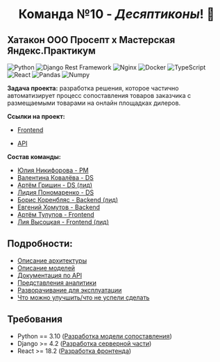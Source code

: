 # <div align='center'>Команда №10 - *Десяптиконы*! :robot:</div>


## Хатакон ООО Просепт х Мастерская Яндекс.Практикум

![Python](https://img.shields.io/badge/Python-FFD43B?style=for-the-badge&logo=python&logoColor=blue) ![Django Rest Framework](https://img.shields.io/badge/django%20rest-ff1709?style=for-the-badge&logo=django&logoColor=white) ![Nginx](https://img.shields.io/badge/Nginx-009639?style=for-the-badge&logo=nginx&logoColor=white) ![Docker](https://img.shields.io/badge/Docker-2CA5E0?style=for-the-badge&logo=docker&logoColor=white) ![TypeScript](https://img.shields.io/badge/TypeScript-007ACC?style=for-the-badge&logo=typescript&logoColor=white) ![React](https://img.shields.io/badge/React-20232A?style=for-the-badge&logo=react&logoColor=61DAFB) ![Pandas](https://img.shields.io/badge/Pandas-2C2D72?style=for-the-badge&logo=pandas&logoColor=white) ![Numpy](https://img.shields.io/badge/Numpy-777BB4?style=for-the-badge&logo=numpy&logoColor=white)

**Задача проекта:** разработка решения, которое частично автоматизирует процесс сопоставления товаров заказчика с размещаемыми товарами на онлайн площадках дилеров.

**Ссылки на проект:**
- [Frontend](http://81.31.246.148:8080)

- [API](http://81.31.246.148:8000)

**Состав команды:**
- [Юлия Никифорова - PM](https://github.com/NikkiFo)
- [Валентина Ковалëва - DS](https://github.com/BrianKowalski)
- [Артём Гришин - DS (лид)](https://t.me/Owu213)
- [Лидия Пономаренко - DS](https://github.com/L1d11a)
- [Борис Коренбляс - Backend (лид)](https://github.com/bobr2072)
- [Евгений Хомутов - Backend](https://github.com/Sambo312)
- [Артём Тулупов - Frontend](https://github.com/artemtu)
- [Лия Высоцкая - Frontend (лид)](https://github.com/LiyaVysotskaya)


## Подробности:

* [Описание архитектуры](docs/architecture/common.md)
* [Описание моделей](docs/architecture/models.md)
* [Документация по API](docs/architecture/api-v1.md)
* [Представления аналитики](docs/architecture/analytics.md)
* [Разворачивание для эксплуатации](docs/technical/deploy.md)
* [Что можно улучшить/что не успели сделать](docs/architecture/improvement.md)

## Требования

* Python == 3.10 ([Разработка модели сопоставления](https://github.com/Decepticons-Hackathon/data-science#readme))
* Django >= 4.2  ([Разработка серверной части](docs/technical/backend-dev.md))
* React >= 18.2 ([Разработка фронтенда](https://github.com/Decepticons-Hackathon/frontend#readme))
